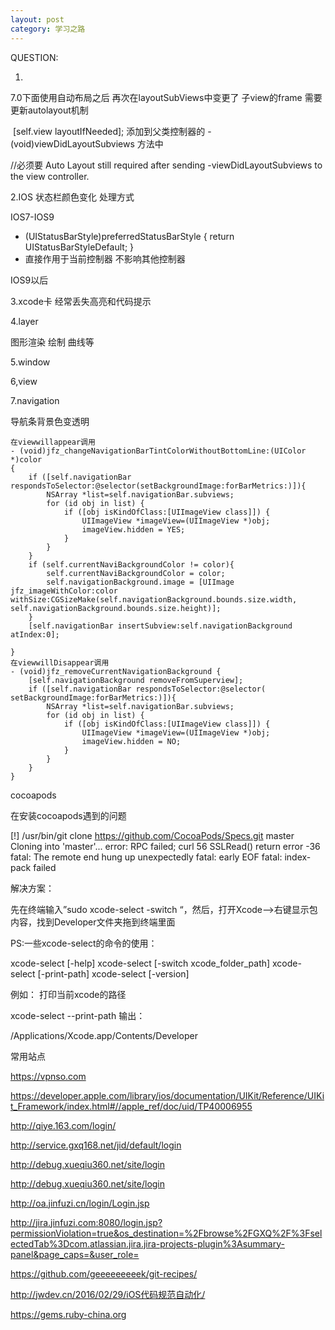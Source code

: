 ```yaml
---
layout: post
category: 学习之路
---
```


QUESTION:

1.

7.0下面使用自动布局之后 再次在layoutSubViews中变更了 子view的frame 需要更新autolayout机制

​    [self.view layoutIfNeeded]; 添加到父类控制器的 -(void)viewDidLayoutSubviews 方法中



//必须要 Auto Layout still required after sending -viewDidLayoutSubviews to the view controller.

2.IOS 状态栏颜色变化  处理方式

IOS7-IOS9

- (UIStatusBarStyle)preferredStatusBarStyle
  {
    return UIStatusBarStyleDefault;
  }
- 直接作用于当前控制器 不影响其他控制器



IOS9以后



3.xcode卡 经常丢失高亮和代码提示



4.layer

图形渲染 绘制 曲线等

5.window



6,view



7.navigation





导航条背景色变透明

```
在viewwillappear调用
- (void)jfz_changeNavigationBarTintColorWithoutBottomLine:(UIColor *)color
{
    if ([self.navigationBar respondsToSelector:@selector(setBackgroundImage:forBarMetrics:)]){
        NSArray *list=self.navigationBar.subviews;
        for (id obj in list) {
            if ([obj isKindOfClass:[UIImageView class]]) {
                UIImageView *imageView=(UIImageView *)obj;
                imageView.hidden = YES;
            }
        }
    }
    if (self.currentNaviBackgroundColor != color){
        self.currentNaviBackgroundColor = color;
        self.navigationBackground.image = [UIImage jfz_imageWithColor:color withSize:CGSizeMake(self.navigationBackground.bounds.size.width, self.navigationBackground.bounds.size.height)];
    }
    [self.navigationBar insertSubview:self.navigationBackground atIndex:0];
    
}
在viewwillDisappear调用
- (void)jfz_removeCurrentNavigationBackground {
    [self.navigationBackground removeFromSuperview];
    if ([self.navigationBar respondsToSelector:@selector( setBackgroundImage:forBarMetrics:)]){
        NSArray *list=self.navigationBar.subviews;
        for (id obj in list) {
            if ([obj isKindOfClass:[UIImageView class]]) {
                UIImageView *imageView=(UIImageView *)obj;
                imageView.hidden = NO;
            }
        }
    }
}
```



cocoapods



在安装cocoapods遇到的问题

 [!] /usr/bin/git clone https://github.com/CocoaPods/Specs.git master
Cloning into 'master'...
error: RPC failed; curl 56 SSLRead() return error -36
fatal: The remote end hung up unexpectedly
fatal: early EOF
fatal: index-pack failed

解决方案： 

先在终端输入”sudo xcode-select -switch “，然后，打开Xcode—>右键显示包内容，找到Developer文件夹拖到终端里面

PS:一些xcode-select的命令的使用：

xcode-select [-help]
xcode-select [-switch xcode_folder_path]
xcode-select [-print-path]
xcode-select [-version]

例如： 
打印当前xcode的路径

xcode-select --print-path
输出：

/Applications/Xcode.app/Contents/Developer





常用站点

https://vpnso.com

https://developer.apple.com/library/ios/documentation/UIKit/Reference/UIKit_Framework/index.html#//apple_ref/doc/uid/TP40006955

http://qiye.163.com/login/

http://service.gxq168.net/jid/default/login

http://debug.xueqiu360.net/site/login

http://debug.xueqiu360.net/site/login

http://oa.jinfuzi.cn/login/Login.jsp

http://jira.jinfuzi.com:8080/login.jsp?permissionViolation=true&os_destination=%2Fbrowse%2FGXQ%2F%3FselectedTab%3Dcom.atlassian.jira.jira-projects-plugin%3Asummary-panel&page_caps=&user_role=

https://github.com/geeeeeeeeek/git-recipes/

http://jwdev.cn/2016/02/29/iOS代码规范自动化/

https://gems.ruby-china.org

